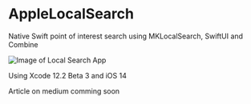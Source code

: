 # AppleLocalSearch
Native Swift point of interest search using MKLocalSearch, SwiftUI and Combine

![Image of Local Search App](https://raw.githubusercontent.com/kmentrobin/AppleLocalSearch/main/preview.png)

Using Xcode 12.2 Beta 3 and iOS 14

Article on medium comming soon
